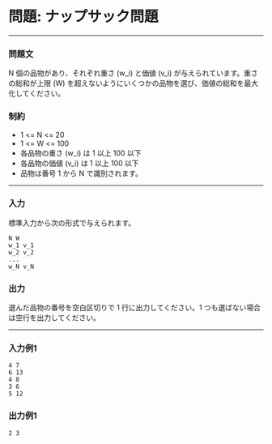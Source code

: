 # 問題: ナップサック問題

---

### 問題文
N 個の品物があり、それぞれ重さ \(w_i\) と価値 \(v_i\) が与えられています。重さの総和が上限 \(W\) を超えないようにいくつかの品物を選び、価値の総和を最大化してください。

### 制約
- 1 \<= N \<= 20
- 1 \<= W \<= 100
- 各品物の重さ \(w_i\) は 1 以上 100 以下
- 各品物の価値 \(v_i\) は 1 以上 100 以下
- 品物は番号 1 から N で識別されます。

---

### 入力
標準入力から次の形式で与えられます。

```
N W
w_1 v_1
w_2 v_2
...
w_N v_N
```

### 出力
選んだ品物の番号を空白区切りで 1 行に出力してください。1 つも選ばない場合は空行を出力してください。

---

### 入力例1
```
4 7
6 13
4 8
3 6
5 12
```

### 出力例1
```
2 3
```
